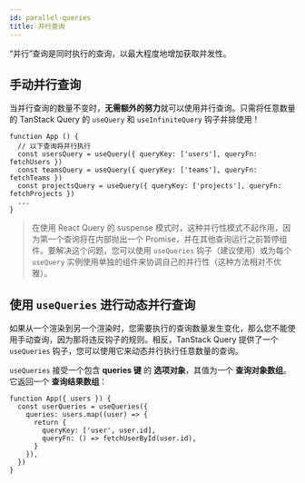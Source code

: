 ```yaml
---
id: parallel-queries
title: 并行查询
---
```


“并行”查询是同时执行的查询，以最大程度地增加获取并发性。

## 手动并行查询

当并行查询的数量不变时，**无需额外的努力**就可以使用并行查询。只需将任意数量的 TanStack Query 的 `useQuery` 和 `useInfiniteQuery` 钩子并排使用！

[//]: # 'Example'

```tsx
function App () {
  // 以下查询将并行执行
  const usersQuery = useQuery({ queryKey: ['users'], queryFn: fetchUsers })
  const teamsQuery = useQuery({ queryKey: ['teams'], queryFn: fetchTeams })
  const projectsQuery = useQuery({ queryKey: ['projects'], queryFn: fetchProjects })
  ...
}
```

[//]: # 'Example'
[//]: # 'Info'

> 在使用 React Query 的 suspense 模式时，这种并行性模式不起作用，因为第一个查询将在内部抛出一个 Promise，并在其他查询运行之前暂停组件。要解决这个问题，您可以使用 `useQueries` 钩子（建议使用）或为每个 `useQuery` 实例使用单独的组件来协调自己的并行性（这种方法相对不优雅）。

[//]: # 'Info'

## 使用 `useQueries` 进行动态并行查询

如果从一个渲染到另一个渲染时，您需要执行的查询数量发生变化，那么您不能使用手动查询，因为那将违反钩子的规则。相反，TanStack Query 提供了一个 `useQueries` 钩子，您可以使用它来动态并行执行任意数量的查询。

`useQueries` 接受一个包含 **queries 键** 的 **选项对象**，其值为一个 **查询对象数组**。它返回一个 **查询结果数组**：

[//]: # 'Example2'

```tsx
function App({ users }) {
  const userQueries = useQueries({
    queries: users.map((user) => {
      return {
        queryKey: ['user', user.id],
        queryFn: () => fetchUserById(user.id),
      }
    }),
  })
}
```

[//]: # 'Example2'
